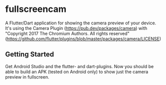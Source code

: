 # fullscreencam

A Flutter/Dart application for showing the camera preview of your device.
It's using the Camera Plugin (https://pub.dev/packages/camera) with "Copyright 2017 The Chromium Authors. All rights reserved" (https://github.com/flutter/plugins/blob/master/packages/camera/LICENSE)

## Getting Started

Get Android Studio and the flutter- and dart-plugins. Now you should be able to build an APK (tested on Android only) to show just the camera preview in fullscreen. 
